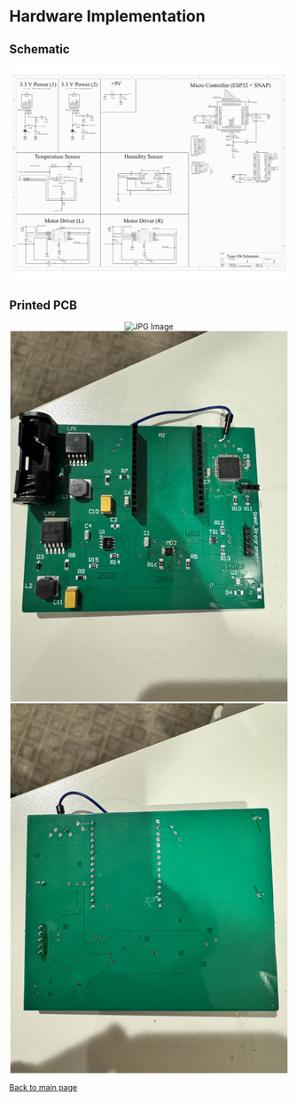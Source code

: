 # Hardware Implementation

## Schematic

<div align="center">
    <img src="docs/Team_Schematic-1.png" alt="JPG Image" width="500" />
</div>

## Printed PCB

<div align="center">
    <img src="docs/Team_PCB(front).png" alt="JPG Image" width="500" />
</div>

<div align="center">
    <img src="docs/IMG_3067.jpg" alt="JPG Image" width="500" />
</div>

<div align="center">
    <img src="docs/IMG_3069.jpg" alt="JPG Image" width="500" />
</div>

[Back to main page](./index.md)
